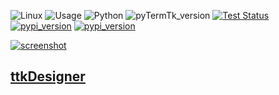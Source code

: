 ![Linux](https://img.shields.io/badge/-Linux-grey?logo=linux)
![Usage](https://img.shields.io/badge/Usage-Terminal%20User%20Interface-yellow)
![Python](https://img.shields.io/badge/Python-v3.8%5E-green?logo=python)
![pyTermTk_version](https://img.shields.io/github/v/tag/ceccopierangiolieugenio/pyTermTk?label=version)
[![Test Status](https://img.shields.io/github/actions/workflow/status/ceccopierangiolieugenio/pyTermTk/testing.yml?branch=main&label=tests)](https://github.com/ceccopierangiolieugenio/pyTermTk/actions?query=workflow%3Atesting)
[![pypi_version](https://img.shields.io/pypi/v/pyTermTk?label=pypi)](https://pypi.org/project/pyTermTk)
[![pypi_version](https://img.shields.io/twitter/follow/Pier95886803?style=social&logo=twitter)](https://twitter.com/hashtag/pyTermTk?src=hashtag_click&f=live)

[![screenshot](https://user-images.githubusercontent.com/8876552/232550100-89e80528-85b1-40d8-b752-6dc5feedf3ae.png)](https://pypi.org/project/pyTermTk)

## [ttkDesigner](https://github.com/ceccopierangiolieugenio/pyTermTk/ttkDesigner)


